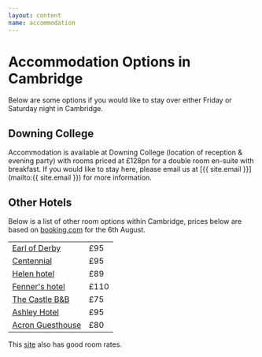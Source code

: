```yaml
---
layout: content
name: accommodation
---
```

# Accommodation Options in Cambridge

Below are some options if you would like to stay over either Friday or Saturday night in Cambridge.

## Downing College

Accommodation is available at Downing College (location of reception & evening party) with rooms priced at £128pn for a double room en-suite with breakfast.
If you would like to stay here, please email us at [{{ site.email }}](mailto:{{ site.email }}) for more information.

## Other Hotels

Below is a list of other room options within Cambridge, prices below are based on [booking.com](https://booking.com) for the 6th August.

<div class="row">
    <div class="col-xs-12 col-md-6 col-md-offset-3">
        <table class="table table-bordered table-responsive, table-hover">
          <tr>
            <td><a href="http://www.booking.com/hotel/gb/the-earl-of-derby.en-gb.html?checkin=2016-08-06;checkout=2016-08-07;group_adults=2">Earl of Derby</a></td>
            <td>£95</td>
          </tr>
          <tr>
            <td><a href="http://www.booking.com/hotel/gb/centennial.en-gb.html?checkin=2016-08-06;checkout=2016-08-07;group_adults=2">Centennial</a></td>
            <td>£95</td>
          </tr>
          <tr>
            <td><a href="http://www.booking.com/hotel/gb/helen.en-gb.html?checkin=2016-08-06;checkout=2016-08-07;group_adults=2">Helen hotel</a></td>
            <td>£89</td>
          </tr>
          <tr>
            <td><a href="http://www.booking.com/hotel/gb/fenners.en-gb.html?checkin=2016-08-06;checkout=2016-08-07;group_adults=2">Fenner's hotel</a></td>
            <td>£110</td>
          </tr>
          <tr>
            <td><a href="http://www.booking.com/hotel/gb/the-castle-cambridge.en-gb.html?checkin=2016-08-06;checkout=2016-08-07;group_adults=2">The Castle B&amp;B</a></td>
            <td>£75</td>
          </tr>
          <tr>
            <td><a href="http://www.booking.com/hotel/gb/ashley-cambridge.en-gb.html?checkin=2016-08-06;checkout=2016-08-07;group_adults=2">Ashley Hotel</a></td>
            <td>£95</td>
          </tr>
          <tr>
            <td><a href="http://www.booking.com/hotel/gb/acornguesthouse.en-gb.html?checkin=2016-08-06;checkout=2016-08-07;group_adults=2">Acron Guesthouse</a></td>
            <td>£80</td>
          </tr>
        </table>
    </div>
</div>


This [site](http://www.universityrooms.com/en/city/cambridge/book/rooms/local) also has good room rates.


<!-- Add map... -->

